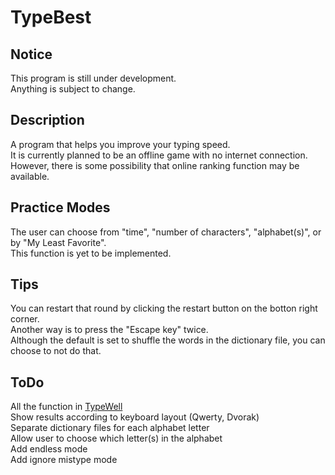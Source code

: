 TypeBest
========

Notice
------
This program is still under development.  
Anything is subject to change.  

Description
-----------
A program that helps you improve your typing speed.  
It is currently planned to be an offline game with no internet connection.  
However, there is some possibility that online ranking function may be available.  

Practice Modes
--------------
The user can choose from "time", "number of characters", "alphabet(s)", or by "My Least Favorite".  
This function is yet to be implemented.  

Tips
----
You can restart that round by clicking the restart button on the botton right corner.  
Another way is to press the "Escape key" twice.  
Although the default is set to shuffle the words in the dictionary file, you can choose to not do that.  

ToDo
----
All the function in [TypeWell](http://members.jcom.home.ne.jp/gangas2/download.html)  
Show results according to keyboard layout (Qwerty, Dvorak)  
Separate dictionary files for each alphabet letter  
Allow user to choose which letter(s) in the alphabet  
Add endless mode  
Add ignore mistype mode  
